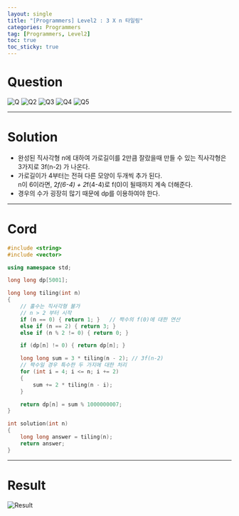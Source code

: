 ```yaml
---
layout: single
title: "[Programmers] Level2 : 3 X n 타일링"
categories: Programmers
tag: [Programmers, Level2]
toc: true
toc_sticky: true
---
```


# Question
![Q](https://user-images.githubusercontent.com/97664446/200175697-9b1ecb70-de8f-40de-a384-56313272a4d2.PNG)
![Q2](https://user-images.githubusercontent.com/97664446/200175700-df1ecb2e-066a-48c8-a2b6-b578bd8c56c5.PNG)
![Q3](https://user-images.githubusercontent.com/97664446/200175702-7834f867-40af-42b9-9175-181a99e8b73b.PNG)
![Q4](https://user-images.githubusercontent.com/97664446/200175703-552b024a-3ebf-4c5b-a64e-7366d98146fe.PNG)
![Q5](https://user-images.githubusercontent.com/97664446/200175704-5c00805a-1b23-487e-afbc-9caa355f53da.PNG)

***

# Solution
- 완성된 직사각형 n에 대하여 가로길이를 2만큼 잘랐을때 만들 수 있는 직사각형은 3가지로 3f(n-2) 가 나온다.
- 가로길이가 4부터는 전혀 다른 모양이 두개씩 추가 된다.  
n이 6이라면, 2*f(6-4) + 2*f(4-4)로 f(0)이 될때까지 계속 더해준다.
- 경우의 수가 굉장히 많기 때문에 dp를 이용하여야 한다.

***

# Cord
```c++
#include <string>
#include <vector>

using namespace std;

long long dp[5001];

long long tiling(int n)
{
    // 홀수는 직사각형 불가
    // n > 2 부터 시작
    if (n == 0) { return 1; }   // 짝수의 f(0)에 대한 연산
    else if (n == 2) { return 3; }
    else if (n % 2 != 0) { return 0; }

    if (dp[n] != 0) { return dp[n]; }

    long long sum = 3 * tiling(n - 2); // 3f(n-2)
    // 짝수일 경우 특수한 두 가지에 대한 처리
    for (int i = 4; i <= n; i += 2)
    {
        sum += 2 * tiling(n - i);
    }

    return dp[n] = sum % 1000000007;
}

int solution(int n)
{
    long long answer = tiling(n);
    return answer;
}
```

***

# Result
![Result](https://user-images.githubusercontent.com/97664446/200175705-b4a71ce8-1577-4889-810c-5348c533b063.PNG)